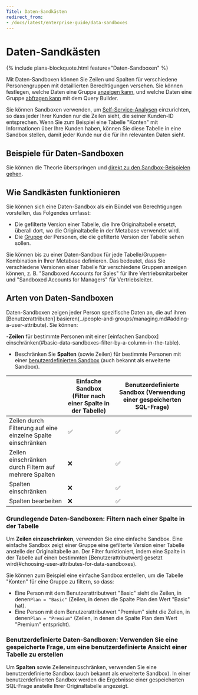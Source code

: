 ```yaml
---
Titel: Daten-Sandkästen
redirect_from:
- /docs/latest/enterprise-guide/data-sandboxes
---
```



# Daten-Sandkästen


{% include plans-blockquote.html feature="Daten-Sandboxen" %}


Mit Daten-Sandboxen können Sie Zeilen und Spalten für verschiedene Personengruppen mit detaillierten Berechtigungen versehen. Sie können festlegen, welche Daten eine Gruppe [anzeigen kann](./data.md#can-view-data-permission), und welche Daten eine Gruppe [abfragen kann](./data.md#create-queries-permissions) mit dem Query Builder.


Sie können Sandboxen verwenden, um [Self-Service-Analysen](https://www.metabase.com/learn/metabase-basics/embedding/multi-tenant-self-service-analytics) einzurichten, so dass jeder Ihrer Kunden nur die Zeilen sieht, die seiner Kunden-ID entsprechen. Wenn Sie zum Beispiel eine Tabelle "Konten" mit Informationen über Ihre Kunden haben, können Sie diese Tabelle in eine Sandbox stellen, damit jeder Kunde nur die für ihn relevanten Daten sieht.


## Beispiele für Daten-Sandboxen


Sie können die Theorie überspringen und [direkt zu den Sandbox-Beispielen gehen](data-sandbox-examples.md).


## Wie Sandkästen funktionieren


Sie können sich eine Daten-Sandbox als ein Bündel von Berechtigungen vorstellen, das Folgendes umfasst:


- Die gefilterte Version einer Tabelle, die Ihre Originaltabelle ersetzt, überall dort, wo die Originaltabelle in der Metabase verwendet wird.
- Die [Gruppe](../people-and-groups/managing.md#groups) der Personen, die die gefilterte Version der Tabelle sehen sollen.


Sie können bis zu einer Daten-Sandbox für jede Tabelle/Gruppen-Kombination in Ihrer Metabase definieren. Das bedeutet, dass Sie verschiedene Versionen einer Tabelle für verschiedene Gruppen anzeigen können, z. B. "Sandboxed Accounts for Sales" für Ihre Vertriebsmitarbeiter und "Sandboxed Accounts for Managers" für Vertriebsleiter.


## Arten von Daten-Sandboxen


Daten-Sandboxen zeigen jeder Person spezifische Daten an, die auf ihren [Benutzerattributen] basieren(../people-and-groups/managing.md#adding-a-user-attribute). Sie können:


-**Zeilen** für bestimmte Personen mit einer [einfachen Sandbox] einschränken(#basic-data-sandboxes-filter-by-a-column-in-the-table).
- Beschränken Sie **Spalten** (sowie Zeilen) für bestimmte Personen mit einer [benutzerdefinierten Sandbox](#custom-data-sandboxes-use-a-saved-question-to-create-a-custom-view-of-a-table) (auch bekannt als erweiterte Sandbox).


| | Einfache Sandbox (Filter nach einer Spalte in der Tabelle) | Benutzerdefinierte Sandbox (Verwendung einer gespeicherten SQL-Frage) |
| ---------------------------------------------- | ----------------------------------------------- | ----------------------------------------- |
| Zeilen durch Filterung auf eine einzelne Spalte einschränken | ✅ | ✅ |
| Zeilen einschränken durch Filtern auf mehrere Spalten | ❌ | ✅ |
| Spalten einschränken | ❌ | ✅ |
| Spalten bearbeiten | ❌ | ✅ |


### Grundlegende Daten-Sandboxen: Filtern nach einer Spalte in der Tabelle


Um **Zeilen einzuschränken**, verwenden Sie eine einfache Sandbox. Eine einfache Sandbox zeigt einer Gruppe eine gefilterte Version einer Tabelle anstelle der Originaltabelle an. Der Filter funktioniert, indem eine Spalte in der Tabelle auf einen bestimmten [Benutzerattributwert] gesetzt wird(#choosing-user-attributes-for-data-sandboxes).


Sie können zum Beispiel eine einfache Sandbox erstellen, um die Tabelle "Konten" für eine Gruppe zu filtern, so dass:


- Eine Person mit dem Benutzerattributwert "Basic" sieht die Zeilen, in denen`Plan = "Basic"` (Zeilen, in denen die Spalte Plan den Wert "Basic" hat).
- Eine Person mit dem Benutzerattributwert "Premium" sieht die Zeilen, in denen`Plan = "Premium"` (Zeilen, in denen die Spalte Plan dem Wert "Premium" entspricht).


### Benutzerdefinierte Daten-Sandboxen: Verwenden Sie eine gespeicherte Frage, um eine benutzerdefinierte Ansicht einer Tabelle zu erstellen


Um **Spalten** sowie Zeileneinzuschränken, verwenden Sie eine benutzerdefinierte Sandbox (auch bekannt als erweiterte Sandbox). In einer benutzerdefinierten Sandbox werden die Ergebnisse einer gespeicherten SQL-Frage anstelle Ihrer Originaltabelle angezeigt.
